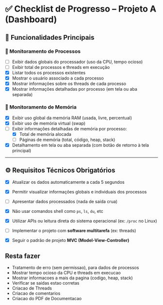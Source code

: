 # ✅ Checklist de Progresso – Projeto A (Dashboard)

## 🎯 Funcionalidades Principais

### 🔹 Monitoramento de Processos
- [ ] Exibir dados globais do processador (uso da CPU, tempo ocioso)
- [ ] Exibir total de processos e threads em execução
- [X] Listar todos os processos existentes
- [X] Mostrar o usuário associado a cada processo
- [X] Mostrar informações sobre os threads de cada processo
- [X] Mostrar informações detalhadas por processo (em tela ou aba separada)

### 🔹 Monitoramento de Memória
- [X] Exibir uso global da memória RAM (usada, livre, percentual)
- [X] Exibir uso de memória virtual (swap)
- [ ] Exibir informações detalhadas de memória por processo:
  - [X] Total de memória alocada
  - [ ] Páginas de memória (total, código, heap, stack)
- [X] Detalhamento em tela ou aba separada (com botão de retorno à tela principal)

---

## ⚙️ Requisitos Técnicos Obrigatórios

- [X] Atualizar os dados automaticamente a cada 5 segundos
- [X] Permitir visualizar informações globais e individuais dos processos
- [ ] Apresentar dados processados (nada de saída crua)
- [X] Não usar comandos shell como `ps`, `ls`, `du`, etc
- [X] Utilizar APIs ou leitura direta do sistema operacional (ex: `/proc` no Linux)
- [ ] Implementar o projeto com **software multitarefa** (ex: threads)
- [X] Seguir o padrão de projeto **MVC (Model-View-Controller)**


## Resta fazer
- Tratamento de erro (sem permissao), para dados de processos
- Mostrar tempo ocioso da CPU e threads em execucao
- Mostrar informacoes a mais da pagina (codigo, heap, stack)
- Verificar se saidas estao corretas
- Criacao de Threads
- Criacao de comentarios
- Criacao do PDF de Documentacao